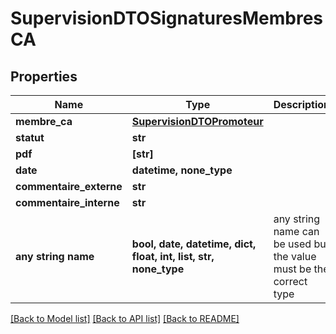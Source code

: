 # SupervisionDTOSignaturesMembresCA


## Properties
Name | Type | Description | Notes
------------ | ------------- | ------------- | -------------
**membre_ca** | [**SupervisionDTOPromoteur**](SupervisionDTOPromoteur.md) |  | 
**statut** | **str** |  | 
**pdf** | **[str]** |  | 
**date** | **datetime, none_type** |  | [optional] 
**commentaire_externe** | **str** |  | [optional] 
**commentaire_interne** | **str** |  | [optional] 
**any string name** | **bool, date, datetime, dict, float, int, list, str, none_type** | any string name can be used but the value must be the correct type | [optional]

[[Back to Model list]](../README.md#documentation-for-models) [[Back to API list]](../README.md#documentation-for-api-endpoints) [[Back to README]](../README.md)


